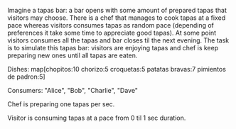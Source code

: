 Imagine a tapas bar: a bar opens with some amount of prepared tapas that visitors may choose. There is a chef that manages to cook tapas at a fixed pace whereas visitors consumes tapas as random pace (depending of preferences it take some time to appreciate good tapas). At some point visitors consumes all the tapas and bar closes til the next evening. The task is to simulate this tapas bar: visitors are enjoying tapas and chef is keep preparing new ones until all tapas are eaten.

Dishes: map[chopitos:10 chorizo:5 croquetas:5 patatas bravas:7 pimientos de padron:5]

Consumers: "Alice", "Bob", "Charlie", "Dave"

Chef is preparing one tapas per sec.

Visitor is consuming tapas at a pace from 0 til 1 sec duration.